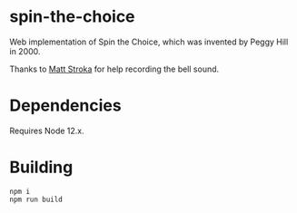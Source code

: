 # spin-the-choice

Web implementation of Spin the Choice, which was invented by Peggy Hill in 2000.

Thanks to [Matt Stroka](https://strangefrontierart.com/) for help recording the bell sound.

# Dependencies

Requires Node 12.x.

# Building

    npm i
    npm run build

